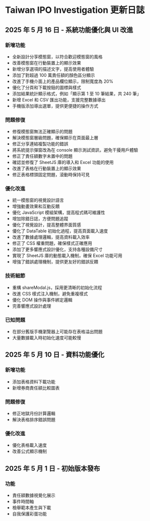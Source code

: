 # Taiwan IPO Investigation 更新日誌

## 2025 年 5 月 16 日 - 系統功能優化與 UI 改進

### 新增功能

- 全新設計分享模態窗，以符合歡迎模態窗的風格
- 改善模態窗在行動裝置上的顯示效果
- 新增分享選項的描述文字，提高使用者體驗
- 添加了對超過 100 萬責任額的顏色區分顯示
- 改進了手機介面上的產品欄位顯示，限制寬度為 20%
- 優化了分頁和下載按鈕的圖標與樣式
- 添加結果統計顯示格式，例如「顯示第 1 至 10 筆結果，共 240 筆」
- 新增 Excel 和 CSV 匯出功能，支援完整數據導出
- 手機版添加導出選單，提供更便捷的操作方式

### 問題修復

- 修復模態窗無法正確顯示的問題
- 解決模態窗層級問題，確保顯示在頁面最上層
- 修正分享連結複製功能的錯誤
- 將系統提示彈窗改為在 console 顯示測試資訊，避免干擾用戶體驗
- 修正了責任額數字未置中的問題
- 確認並修復了 SheetJS 庫的導入和 Excel 功能的使用
- 改進了表格在行動裝置上的顯示效果
- 修正表格標頭固定問題，滾動時保持可見

### 優化改進

- 統一模態窗的視覺設計語言
- 增強動畫效果和互動反饋
- 優化 JavaScript 模組架構，提高程式碼可維護性
- 增加除錯日誌，方便問題追蹤
- 優化了視覺設計，提高整體界面質感
- 優化了 DataTable 初始化過程，提高頁面載入速度
- 改進了數據處理邏輯，提高資料載入效率
- 修正了 CSS 權重問題，確保樣式正確應用
- 添加了更多響應式設計優化，支持各種設備尺寸
- 實現了 SheetJS 庫的動態載入機制，確保 Excel 功能可用
- 增強了錯誤處理機制，提供更友好的錯誤反饋

### 技術細節

- 重構 shareModal.js，採用更清晰的初始化流程
- 改進 CSS 樣式注入機制，避免重複樣式
- 優化 DOM 操作與事件綁定邏輯
- 完善響應式設計處理

### 已知問題

- 在部分舊版手機瀏覽器上可能存在表格溢出問題
- 大量數據載入時初始化速度可能較慢

## 2025 年 5 月 10 日 - 資料功能優化

### 新增功能

- 添加表格資料下載功能
- 新增券商責任額比較圖表

### 問題修復

- 修正地獄月份計算邏輯
- 解決表格排序錯誤問題

### 優化改進

- 優化表格載入速度
- 改善公式顯示機制

## 2025 年 5 月 1 日 - 初始版本發布

### 功能

- 責任額數據視覺化展示
- 事件時間軸
- 檢舉範本產生與下載
- 自我保護彩蛋功能
